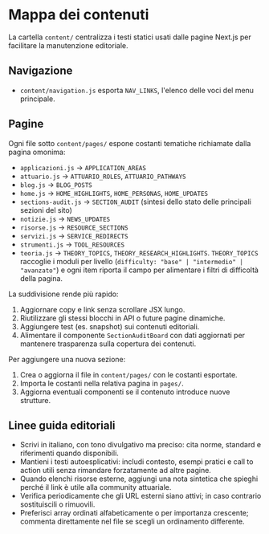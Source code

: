# Mappa dei contenuti

La cartella `content/` centralizza i testi statici usati dalle pagine Next.js per facilitare la manutenzione editoriale.

## Navigazione

- `content/navigation.js` esporta `NAV_LINKS`, l'elenco delle voci del menu principale.

## Pagine

Ogni file sotto `content/pages/` espone costanti tematiche richiamate dalla pagina omonima:

- `applicazioni.js` → `APPLICATION_AREAS`
- `attuario.js` → `ATTUARIO_ROLES`, `ATTUARIO_PATHWAYS`
- `blog.js` → `BLOG_POSTS`
- `home.js` → `HOME_HIGHLIGHTS`, `HOME_PERSONAS`, `HOME_UPDATES`
- `sections-audit.js` → `SECTION_AUDIT` (sintesi dello stato delle principali sezioni del sito)
- `notizie.js` → `NEWS_UPDATES`
- `risorse.js` → `RESOURCE_SECTIONS`
- `servizi.js` → `SERVICE_REDIRECTS`
- `strumenti.js` → `TOOL_RESOURCES`
- `teoria.js` → `THEORY_TOPICS`, `THEORY_RESEARCH_HIGHLIGHTS`. `THEORY_TOPICS` raccoglie i moduli per livello (`difficulty: "base" | "intermedio" | "avanzato"`) e ogni item riporta il campo per alimentare i filtri di difficoltà della pagina.

La suddivisione rende più rapido:

1. Aggiornare copy e link senza scrollare JSX lungo.
2. Riutilizzare gli stessi blocchi in API o future pagine dinamiche.
3. Aggiungere test (es. snapshot) sui contenuti editoriali.
4. Alimentare il componente `SectionAuditBoard` con dati aggiornati per mantenere trasparenza sulla copertura dei contenuti.

Per aggiungere una nuova sezione:

1. Crea o aggiorna il file in `content/pages/` con le costanti esportate.
2. Importa le costanti nella relativa pagina in `pages/`.
3. Aggiorna eventuali componenti se il contenuto introduce nuove strutture.

## Linee guida editoriali

- Scrivi in italiano, con tono divulgativo ma preciso: cita norme, standard e riferimenti quando disponibili.
- Mantieni i testi autoesplicativi: includi contesto, esempi pratici e call to action utili senza rimandare forzatamente ad altre pagine.
- Quando elenchi risorse esterne, aggiungi una nota sintetica che spieghi perché il link è utile alla community attuariale.
- Verifica periodicamente che gli URL esterni siano attivi; in caso contrario sostituiscili o rimuovili.
- Preferisci array ordinati alfabeticamente o per importanza crescente; commenta direttamente nel file se scegli un ordinamento differente.
